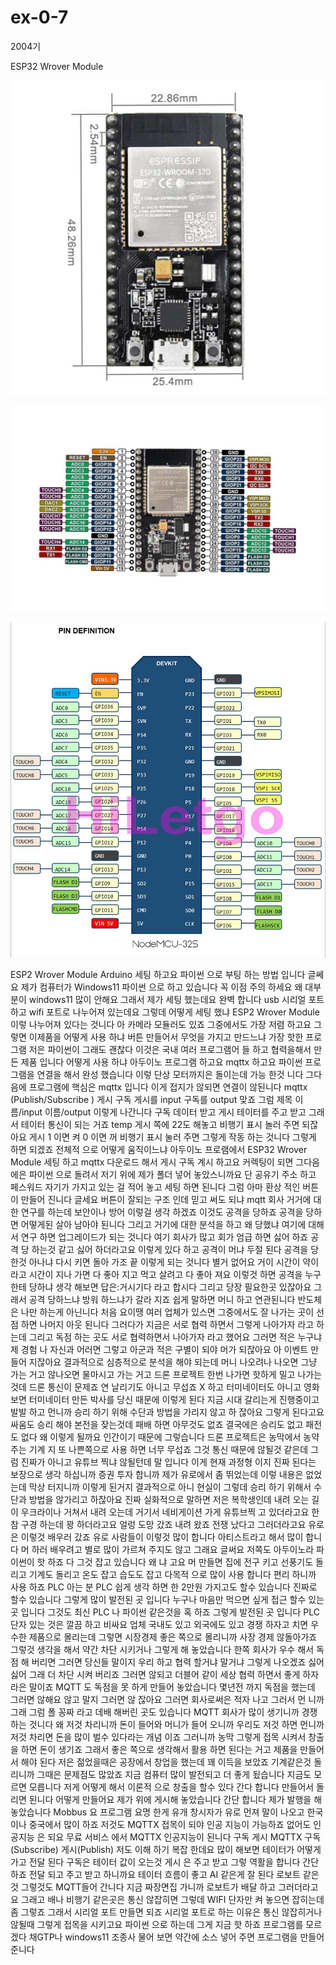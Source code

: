 # ex-0-7
2004기

ESP32 Wrover Module

![이미지 설명](https://github.com/suho9soft/ex-0-7/blob/main/61xa3vc2TYL._SL1010_.jpg)

![My Image](https://github.com/suho9soft/ex-0-7/blob/main/71D4E5DS-qL._SL1500_.jpg)

![Cute Cat](https://github.com/suho9soft/ex-0-7/blob/main/71d6%2BP4PUzL._SL1067_.jpg)

ESP2 Wrover Module Arduino 세팅 하고요 파이썬 으로 부팅 하는 방법 입니다 글쎄요 제가 컴퓨터가 Windows11 파이썬 으로 하고 있습니다 꼭 이점 주의 하세요
왜 대부분이 windows11 많이 안해요 그래서 제가 세팅 했는데요 완벽 합니다 usb 시리얼 포트 하고 wifi 포트로 나누어져 있는데요 그렇데 어떻게 세팅 했냐
ESP2 Wrover Module 이렇 나누어져 있다는 것니다 아 카메라 모듈러도 있죠 그중에서도 가장 저렴 하고요 그렇면 이제품을 어떻게 사용 하냐 버튼 만들어서 
무엇을 가지고 만드느냐 가장 핫한 프로그램 저은 파이썬이 그래도 괜찮다 이것은 국내 여러 프로그램어 들 하고 협력을해서 만든 제품 입니다
어떻게 사용 하냐 아두이노 프로그램 하고요 mqttx 하고요 파이썬 프로그램을 연결을 해서 완성 했습니다 이렇 단상 모터까지은 돌이는데 가능 한것 니다
그다음에 프로그램에 핵심은  mqttx 입니다 이게 접지가 않되면 연결이 않된니다 mqttx (Publish/Subscribe ) 게시 구독 게시를 input 구독를 output 맞죠
그럼 제목 이름/input 이름/output 이렇게 나간니다 구독 데이터 받고 게시 테이터를 주고 받고 그래서 테이터 통신이 되는 거죠 temp 게시 쪽에 22도 해놓고
비행기 표시 놀러 주면 되잖아요 게시 1 이면 켜 0 이면 꺼 비행기 표시 눌러 주면 그렇게 작동 하는 것니다 그렇게 하면 되겠죠
전체적 으로 어떻게 움직이느냐 아두이노 프로램에서 ESP32 Wrover Module 세팅 하고 mqttx 다운로드 해서 게시 구독 계시 하고요 커렉팅이 되면 그다음에은 파이썬
으로 돌려서 저기 위에 제가 폴더 넣어 놓았스니까요 단 공유기 주소 하고 페스워드 자기가 가지고 있는 걸 적어 놓고 세팅 하면 된니다 그럼 아마 환상 적인 버튼이
만들어 진니다 글세요 버튼이 잘되는 구조 인데 믿고 써도 되냐 mqtt 회사 거거에 대한 연구를 하는데 보안이나 방어 이렇걸 생각 하겠죠 이것도 공격을 당하죠
공격을 당하면 어떻게된 살아 남아야 된니다 그리고 거기에 대한 분석을 하고 왜 당했냐 여기에 대해서 연구 하면 업그레이드가 되는 것니다 여기 회사가 많고 회가
엄급 하면 싫어 하죠 공격 당 하는것 같고 싫어 하더라고요 이렇게 있다 하고 공격이 머냐 두절 된다 공격을 당한것 아나냐 다시 키면 돌아 가조 끝 이렇게 되는 것니다 별거 
없어요 거이 시간이 약이라고 시간이 지나 가면 다 좋아 지고 먹고 살려고 다 좋아 져요
이렇것 하면 공격을 누구 한테 당하냐 생각 해보면 답은:거시기다
라고 합시다
그리고 당장 필요한곳 있잖아요 그래서 공격 당하느냐 방워 하느냐가 갈라 지죠 쉽게 말하면 머니 하고 연관된니다
반도체은 나만 하는게 아닌니다 처음 요이땡 여러 업체가 있스면 그중에서도 잘 나가는 곳이 선점 하면 나머지 아웃 된니다
그러다가 지금은 서로 협력 하면서 그렇게 나아가자 라고 하는데 그리고 독점 하는 곳도 서로 협력하면서 나아가자
라고 했어요 그러면 적은 누구냐 제 경험 나 자신과 어러면 그렇고 아군과 적은 구별이 되야 머가 되잖아요 아 이벤트 만들어 지잖아요 결과적으로 심층적으로 분석을
해야 되는데 머니 나오려나 나오면 그냥 가는 거고 않나오면 물마시고 가는 거고
드론 프로젝트 한번 나가면 핫하게 밀고 나가는것데 드론 통신이 문제죠 연 날리기도 아니고 무섭죠 X 하고 터미네이터도 아니고 영화 보면 터미네이터 만든 박사를 
당신 때문에 이렇게 된다 지금 시대 갈리는게 진행중이고 발발 하고 먼니까 승리 하기 위해 수단과 방법을 가리지 않고 하 잖아요 그렇게 된다고요 싸움도 승리 해야 
본전을 잦는것데 패배 하면 아무것도 없죠 결국에은 승리도 없고 패전도 없다 왜 이렇게 될까요 인간이기 때문에 그렇습니다 드론 프로젝트은 농막에서 농약 주는 기계
지 또 나쁜쪽으로 사용 하면 너무 무섭죠 그것 통신 때문에 않될것 같은데 그럼 진짜가 아니고 유튜브 찍냐 않될턴데 말 입니다 이게 현재 과정형 이지 진짜 된다는
보장으로 생각 하십니까 증권 투자 합니까 제가 유로에서 좀 뛰었는데 이렇 내용은 없었는데 막상 터지니까 이렇게 된거지 결과적으로 아니 현실이 그렇데 승리
하기 위해서 수단과 방법을 않가리고 하잖아요 진짜 실화적으로 말하면 저은 복학생인데 내려 오는 길이 우크라이나 거쳐서 내려 오는데 거기서 네비게이션 가게 유튜브찍
고 있더라고요 한참 구경 하는데 꽝 하더라고요 얼렁 도망 갔죠 내려 왔죠 전쟁 났다고 그러더라고요 유로은 이렇것 배우러 갔죠 유로 사람들이 이렇것 많이 합니다
아티스트라고 해서 많이 합니다 머 하러 배우려고 별로 많이 가르쳐 주지도 않고 그래요 글써요 저쪽도 아두이노라 파이썬이 핫 하죠 다 그것 잡고 있습니다 왜 냐 고요
머 만들면 집에 전구 키고 선풍기도 돌리고 기계도 돌리고 온도 잡고 습도도 잡고 다목적 으로 많이 사용 합니다 편리 하니까 사용 하죠 PLC 아는 분 PLC 쉽게 생각 
하면 한 2만원 가지고도 할수 있습니다 진짜로 할수 있습니다 그렇게 많이 발전된 곳 입니다 누구나 마음만 먹으면 싶게 접근 할수 있는 곳 입니다 그것도 최신 PLC
나 파이썬 같은것을 혹 하죠 그렇게 발전된 곳 입니다 PLC 단자 있는 것은 깔끔 하고 비싸요 업체 국내도 있고 외국에도 있고 경쟁 하자고 치면 우수한 제품으로 
몰리는데 그렇면 시장경제 좋은 쪽으로 몰리니까 사장 경제 않돌아가죠 그렇것 생각을 해서 약간 차단 시키거나 그렇게 해 놓았습니다 한쪽 회사가 우수 해서 독점
해 버리면 그러면 당신들 말이지 우리 하고 협력 할거냐 말거냐 그렇게 나오겠죠 싫어 싫어 그래 더 차단 시켜 버리죠 그러면 않되고 더블어 같이 세상 협력 하면서
좋게 하자라은 말이죠 MQTT 도 독점을 못 하게 만들어 놓았습니다 몇년전 까지 독점을 했는데 그러면 않해요 않고 말지 그러면 않 잖아요 그러면 회사로써은 적자 나고 
그러서 먼 니까 그래 그럼 폴 꽁짜 라고 데배 해버린 곳도 있습니다 MQTT 회사가 많이 생기니까 경쟁 하는 것니다 왜 저것 차리니까 돈이 들어와 머니가 들어 오니까
우리도 저것 하면 먼니까 저것 차리면 돈을 많이 벌수 있다라는 개념 이죠 그러니까 농막 그렇게 접목 시켜서 창출을 하면 돈이 생기죠 그래서 좋은 쪽으로
생각해서 활용 하면 된다는 거고 제품을 만들어서 해야 된다 저은 젊었을때은 공장에서 창업을 했는데 꽤 이득을 보았죠 기계같은것 돌리니까 그때은 문제점도
많았죠 지금 컴퓨터 많이 발전되고 더 좋게 됬습니다 지금도 모르면 모릅니다 저게 어떻게 해서 이론적 으로 창출을 할수 있다 간다 합니다 만들어서 돌리면
된니다 어떻게 만들어요 제가 위에 게시해 놓았습니다 간단 합니다 제가 발행을 해 놓았습니다 
Mobbus 요 프로그램 요명 한게 유개 창시자가 유로 먼져 말이 나오고 한국이나 중국에서 많이 하죠 저것도 MQTTX 접목이 되야 인공 지능이 가능하죠 없어도 인공지능
은 되요 무료 서비스 에서 MQTTX 인공지능이 된니다 구독 게시 MQTTX 구독(Subscribe) 게시(Publish) 저도 이해 하기 복잡 한데요 많이 해보면 테이터가 어떻게 
가고 전달 된다 구독은 테이터 값이 오는것 게시 은 주고 받고 그렇 역활을 합니다 간단 하죠 전달 되고 주고 받고 하니까요 테이터 흐름이 좋고 AI 같은게 잘
된다 로보트 같은것 그렇것도 MQTT들어 간니다 지금 짜장면집 가니까 로보트가 배달 하고 그러더라고요 그래고 배나 비행기 같은곳은 통신 않잡히면 그렇데 WIFI 단자만
켜 놓으면 잡히는데 좀 그렇죠 그래서 시리얼 포트 만들면 되죠 시리얼 포트로 하는 이유은 통신 않잡히거나 않될때 그렇게 접목을 시키고요 파이썬 으로 하는데 
그게 지금 핫 하죠 프로그램를 모르겠다 채GTP나 windows11 조종사 물어 보면 약간에 소스 넣어 주면 프로그램을 만들어 준니다
